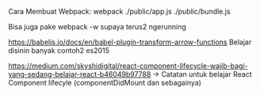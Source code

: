 Cara Membuat Webpack: webpack ./public/app.js ./public/bundle.js

Bisa juga pake webpack -w supaya terus2 ngerunning

https://babeljs.io/docs/en/babel-plugin-transform-arrow-functions 
Belajar disinin banyak contoh2 es2015

https://medium.com/skyshidigital/react-component-lifecycle-wajib-bagi-yang-sedang-belajar-react-b46049b97788 -> Catatan untuk belajar React Component lifecyle (componentDidMount dan sebagainya)